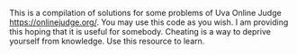 This is a compilation of solutions for some problems of Uva Online Judge https://onlinejudge.org/.
You may use this code as you wish. I am providing this hoping that it is useful for somebody.
Cheating is a way to deprive yourself from knowledge. Use this resource to learn.
